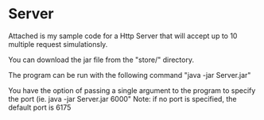 # Server
Attached is my sample code for a Http Server that will accept up to 10 multiple request simulationsly.

You can download the jar file from the "store/" directory.

The program can be run with the following command "java -jar Server.jar"

You have the option of passing a single argument to the program to specify the port (ie. java -jar Server.jar 6000"
Note: if no port is specified, the default port is 6175
